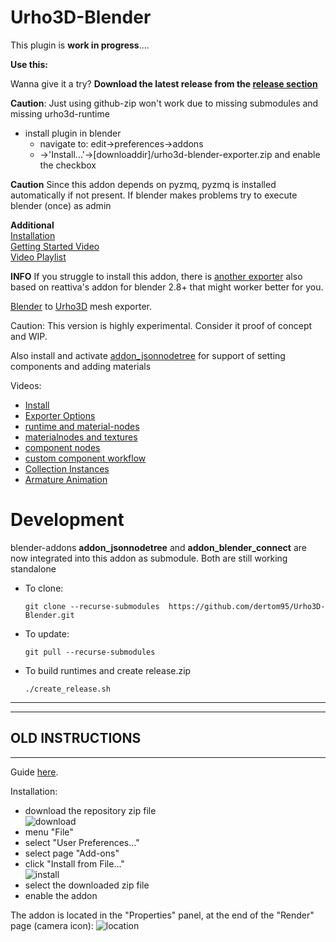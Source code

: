 Urho3D-Blender
==============

This plugin is **work in progress**....


**Use this:**
   
Wanna give it a try? **Download the latest release from the [release section](https://github.com/dertom95/Urho3D-Blender/releases)**

**Caution**: Just using github-zip won't work due to missing submodules and missing urho3d-runtime


* install plugin in blender
  * navigate to: edit->preferences->addons
  * ->'Install...'->[downloaddir]/urho3d-blender-exporter.zip and enable the checkbox

**Caution** Since this addon depends on pyzmq, pyzmq is installed automatically if not present. If blender makes problems try to execute blender (once) as admin  



**Additional**  
[Installation](https://youtu.be/JYdHgyHWyOo)  
[Getting Started Video](https://www.youtube.com/watch?v=vyP0dXvh9Aw)  
[Video Playlist](https://www.youtube.com/playlist?list=PL3dUhaUzMSSq0ngtTH6f_cj7jKKRhtzdM)  
   
   
**INFO** If you struggle to install this addon, there is [another exporter](https://github.com/1vanK/Urho3D-Blender/tree/2_80) also based on reattiva's addon for blender 2.8+ that might worker better for you.   
     
   
   
   
[Blender](http://www.blender.org) to [Urho3D](https://urho3d.github.io) mesh exporter.

Caution: This version is highly experimental. Consider it proof of concept and WIP.

 
Also install and activate [addon_jsonnodetree](https://github.com/dertom95/addon_jsonnodetree) for support of setting components and adding materials 

Videos:
- [Install](https://youtu.be/JYdHgyHWyOo)
- [Exporter Options](https://www.youtube.com/watch?v=VtZk6FipkdU)
- [runtime and material-nodes](https://www.youtube.com/watch?v=utLNqfxZ_KE)
- [materialnodes and textures](https://www.youtube.com/watch?v=13jslwWhUSk)
- [component nodes ](https://www.youtube.com/watch?v=Ni3nD5687aQ)
- [custom component workflow](https://www.youtube.com/watch?v=B37ZTa7mbpE)
- [Collection Instances](https://www.youtube.com/watch?v=Ut0HJYpvuFc)
- [Armature Animation](https://www.youtube.com/watch?v=h2NS348L8X0)


Development
===========

blender-addons **addon_jsonnodetree** and **addon_blender_connect** are now integrated into this addon as submodule. Both are still working standalone

* To clone:
  ```
  git clone --recurse-submodules  https://github.com/dertom95/Urho3D-Blender.git
  ```

* To update:
  ```
  git pull --recurse-submodules
  ```

* To build runtimes and create release.zip
  ```
  ./create_release.sh
  ```




------------------------------------------------------------------------------------  
------------------------------------------------------------------------------------  
OLD INSTRUCTIONS
------------------------------------------------------------------------------------  
------------------------------------------------------------------------------------  


Guide [here](https://github.com/reattiva/Urho3D-Blender/blob/master/guide.txt).

Installation:
- download the repository zip file        
![download](https://cloud.githubusercontent.com/assets/5704756/26752822/f5ebaecc-4858-11e7-8e7c-35082ee751d3.png)
- menu "File"
- select "User Preferences..."
- select page "Add-ons"
- click "Install from File..."        
![install](https://cloud.githubusercontent.com/assets/5704756/26752823/fd119d7e-4858-11e7-9795-5d3b9d1a895c.png)
- select the downloaded zip file
- enable the addon

The addon is located in the "Properties" panel, at the end of the "Render" page (camera icon):
![location](https://cloud.githubusercontent.com/assets/5704756/26752826/0145c014-4859-11e7-9eb3-15f1724f3d6e.png)
